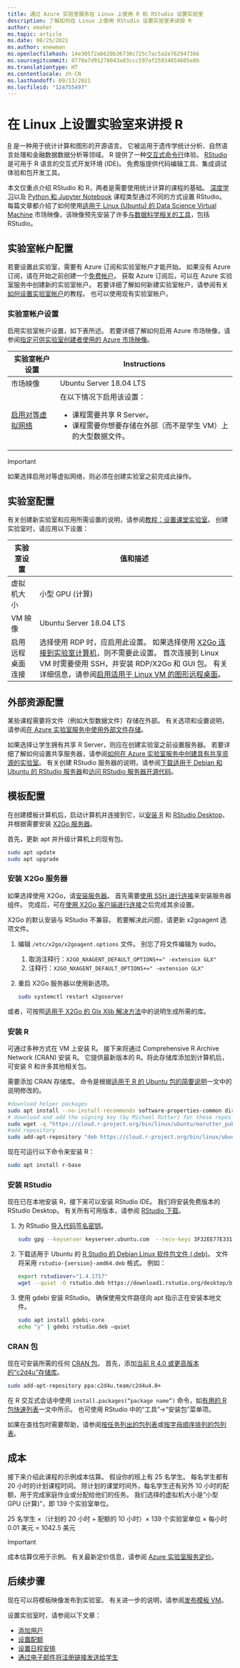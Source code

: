 ```yaml
---
title: 通过 Azure 实验室服务在 Linux 上使用 R 和 RStudio 设置实验室
description: 了解如何在 Linux 上使用 RStudio 设置实验室来讲授 R
author: emaher
ms.topic: article
ms.date: 08/25/2021
ms.author: enewman
ms.openlocfilehash: 14e30572ab620b36730c725c7ac5a2e762947366
ms.sourcegitcommit: 0770a7d91278043a83ccc597af25934854605e8b
ms.translationtype: HT
ms.contentlocale: zh-CN
ms.lasthandoff: 09/13/2021
ms.locfileid: "124755497"
---
```

# <a name="set-up-a-lab-to-teach-r-on-linux"></a>在 Linux 上设置实验室来讲授 R

[R](https://www.r-project.org/about.html) 是一种用于统计计算和图形的开源语言。  它被运用于遗传学统计分析、自然语言处理和金融数据数据分析等领域。  R 提供了一种[交互式命令行](https://cran.r-project.org/doc/manuals/r-release/R-intro.html#Invoking-R-from-the-command-line)体验。  [RStudio](https://www.rstudio.com/products/rstudio/) 是可用于 R 语言的交互式开发环境 (IDE)。  免费版提供代码编辑工具、集成调试体验和包开发工具。

本文仅重点介绍 RStudio 和 R，两者是需要使用统计计算的课程的基础。  [深度学习](class-type-deep-learning-natural-language-processing.md)以及 [Python 和 Jupyter Notebook](class-type-jupyter-notebook.md) 课程类型通过不同的方式设置 RStudio。  每篇文章都介绍了如何使用[适用于 Linux (Ubuntu) 的 Data Science Virtual Machine](https://azuremarketplace.microsoft.com/en-US/marketplace/apps/microsoft-dsvm.ubuntu-1804) 市场映像，该映像预先安装了许多[与数据科学相关的工具](../machine-learning/data-science-virtual-machine/tools-included.md)，包括 RStudio。  

## <a name="lab-account-configuration"></a>实验室帐户配置

若要设置此实验室，需要有 Azure 订阅和实验室帐户才能开始。 如果没有 Azure 订阅，请在开始之前创建一个[免费帐户](https://azure.microsoft.com/free/)。 获取 Azure 订阅后，可以在 Azure 实验室服务中创建新的实验室帐户。 若要详细了解如何新建实验室帐户，请参阅有关[如何设置实验室帐户](./tutorial-setup-lab-account.md)的教程。 也可以使用现有实验室帐户。

### <a name="lab-account-settings"></a>实验室帐户设置

启用实验室帐户设置，如下表所述。 若要详细了解如何启用 Azure 市场映像，请参阅[指定可供实验室创建者使用的 Azure 市场映像](./specify-marketplace-images.md)。

| 实验室帐户设置 | Instructions |
| -------------------- | ----- |
| 市场映像 | Ubuntu Server 18.04 LTS |
| [启用对等虚拟网络](how-to-connect-peer-virtual-network.md) | 在以下情况下启用该设置：<ul><li>课程需要共享 R Server。</li><li>课程需要你想要存储在外部（而不是学生 VM）上的大型数据文件。</li></ul> |

> [!IMPORTANT]
> 如果选择启用对等虚拟网络，则必须在创建实验室之前完成此操作。

## <a name="lab-configuration"></a>实验室配置

有关创建新实验室和应用所需设置的说明，请参阅[教程：设置课堂实验室](tutorial-setup-classroom-lab.md)。  创建实验室时，请应用以下设置：

| 实验室设置 | 值和描述 |
| ------------ | ------------------ |
| 虚拟机大小 | 小型 GPU (计算)|
| VM 映像 | Ubuntu Server 18.04 LTS |
| 启用远程桌面连接 | 选择使用 RDP 时，应启用此设置。  如果选择使用 [X2Go 连接到实验室计算机](how-to-use-remote-desktop-linux-student.md)，则不需要此设置。  首次连接到 Linux VM 时需要使用 SSH，并安装 RDP/X2Go 和 GUI 包。  有关详细信息，请参阅[启用适用于 Linux VM 的图形远程桌面](how-to-enable-remote-desktop-linux.md)。 |

## <a name="external-resource-configuration"></a>外部资源配置

某些课程需要将文件（例如大型数据文件）存储在外部。  有关选项和设置说明，请参阅[在 Azure 实验室服务中使用外部文件存储](how-to-attach-external-storage.md)。

如果选择让学生拥有共享 R Server，则应在创建实验室之前设置服务器。  若要详细了解如何设置共享服务器，请参阅[如何在 Azure 实验室服务中创建具有共享资源的实验室](how-to-create-a-lab-with-shared-resource.md)。  有关创建 RStudio 服务器的说明，请参阅[下载适用于 Debian 和 Ubuntu 的 RStudio 服务器](https://www.rstudio.com/products/rstudio/download-server/debian-ubuntu/)和[访问 RStudio 服务器开源代码](https://support.rstudio.com/hc/en-us/articles/200552306-Getting-Started)。

## <a name="template-configuration"></a>模板配置

在创建模板计算机后，启动计算机并连接到它，以[安装 R](https://docs.rstudio.com/resources/install-r/) 和 [RStudio Desktop](https://www.rstudio.com/products/rstudio/download/)，并根据需要安装 [X2Go 服务器](https://wiki.x2go.org/doku.php/doc:installation:x2goserver)。  

首先，更新 apt 并升级计算机上的现有包。

```bash
sudo apt update 
sudo apt upgrade
```

### <a name="install-x2go-server"></a>安装 X2Go 服务器

如果选择使用 X2Go，请[安装服务器](https://github.com/Azure/azure-devtestlab/tree/master/samples/ClassroomLabs/Scripts/X2GoRemoteDesktop#install-x2go-server)。  首先需要[使用 SSH 进行连接](how-to-use-remote-desktop-linux-student.md#connect-to-the-student-vm-using-ssh)来安装服务器组件。  完成后，可在[使用 X2Go 客户端进行连接](how-to-use-remote-desktop-linux-student.md)之后完成其余设置。

X2Go 的默认安装与 RStudio 不兼容。  若要解决此问题，请更新 x2goagent 选项文件。

1. 编辑 `/etc/x2go/x2goagent.options` 文件。  别忘了将文件编辑为 sudo。
    1. 取消注释行：`X2GO_NXAGENT_DEFAULT_OPTIONS+=" -extension GLX"`
    1. 注释行：`X2GO_NXAGENT_DEFAULT_OPTIONS+=" -extension GLX"`
2. 重启 X2Go 服务器以使用新选项。

    ```bash
    sudo systemctl restart x2goserver
    ```

或者，可按照[适用于 X2Go 的 Glx Xlib 解决方法](https://wiki.x2go.org/doku.php/wiki:development:glx-xlib-workaround)中的说明生成所需的库。

### <a name="install-r"></a>安装 R

可通过多种方式在 VM 上安装 R。  接下来将通过 Comprehensive R Archive Network (CRAN) 安装 R。  它提供最新版本的 R。将此存储库添加到计算机后，可安装 R 和许多其他相关包。

需要添加 CRAN 存储库。 命令是根据[适用于 R 的 Ubuntu 包的简要说明](https://cran.rstudio.com/bin/linux/ubuntu/)一文中的说明修改的。

```bash
#download helper packages
sudo apt install --no-install-recommends software-properties-common dirmngr
# download and add the signing key (by Michael Rutter) for these repos
sudo wget -q "https://cloud.r-project.org/bin/linux/ubuntu/marutter_pubkey.asc" -O /etc/apt/trusted.gpg.d/cran_ubuntu_key.asc
#add repository
sudo add-apt-repository "deb https://cloud.r-project.org/bin/linux/ubuntu bionic-cran40/"
```

现在可运行以下命令来安装 R：

```bash
sudo apt install r-base
```

### <a name="install-rstudio"></a>安装 RStudio

现在已在本地安装 R，接下来可以安装 RStudio IDE。  我们将安装免费版本的 RStudio Desktop。  有关所有可用版本，请参阅 [RStudio 下载](https://www.rstudio.com/products/rstudio/download/)。

1. 为 RStudio [导入代码签名密钥](https://www.rstudio.com/code-signing/)。

    ```bash
    sudo gpg --keyserver keyserver.ubuntu.com  --recv-keys 3F32EE77E331692F
    ```

2. 下载适用于 Ubuntu 的 [R Studio 的 Debian Linux 软件包文件 (.deb)](https://www.rstudio.com/products/rstudio/download/#download)。  文件将采用 `rstudio-{version}-amd64.deb` 格式。  例如：

    ```bash
    export rstudiover="1.4.1717"
    wget --quiet -O rstudio.deb https://download1.rstudio.org/desktop/bionic/amd64/rstudio-$rstudiover-amd64.deb
    ```

3. 使用 gdebi 安装 RStudio。   确保使用文件路径向 apt 指示正在安装本地文件。

    ```bash
    sudo apt install gdebi-core 
    echo "y" | gdebi rstudio.deb –quiet
    ```

### <a name="cran-packages"></a>CRAN 包

现在可安装所需的任何 [CRAN 包](https://cloud.r-project.org/web/packages/available_packages_by_name.html)。  首先，添加[当前 R 4.0 或更高版本的“c2d4u”存储库](https://cran.rstudio.com/bin/linux/ubuntu/#get-5000-cran-packages)。

```bash
sudo add-apt-repository ppa:c2d4u.team/c2d4u4.0+
```

在 R 交互式会话中使用 `install.packages(“package name”)` 命令，如[有用的 R 包快速列表](https://support.rstudio.com/hc/articles/201057987-Quick-list-of-useful-R-packages)一文中所示。  也可使用 RStudio 中的“工具”->“安装包”菜单项。

如果在查找包时需要帮助，请参阅[按任务列出的包列表](https://cran.r-project.org/web/views/)或[按字母顺序排列的包列表](https://cloud.r-project.org/web/packages/available_packages_by_name.html)。

## <a name="cost"></a>成本

接下来介绍此课程的示例成本估算。  假设你的班上有 25 名学生。 每名学生都有 20 小时的计划课程时间。  除计划的课堂时间外，每名学生还有另外 10 小时的配额，用于完成家庭作业或分配给他们的任务。  我们选择的虚拟机大小是“小型 GPU (计算)”，即 139 个实验室单位。

25 名学生 &times;（计划的 20 小时 + 配额的 10 小时）&times; 139 个实验室单位 &times; 每小时 0.01 美元 = 1042.5 美元

> [!IMPORTANT]
> 成本估算仅用于示例。  有关最新定价信息，请参阅 [Azure 实验室服务定价](https://azure.microsoft.com/pricing/details/lab-services/)。

## <a name="next-steps"></a>后续步骤

现在可以将模板映像发布到实验室。 有关进一步的说明，请参阅[发布模板 VM](how-to-create-manage-template.md#publish-the-template-vm)。

设置实验室时，请参阅以下文章：

- [添加用户](tutorial-setup-classroom-lab.md#add-users-to-the-lab)
- [设置配额](how-to-configure-student-usage.md#set-quotas-for-users)
- [设置日程安排](tutorial-setup-classroom-lab.md#set-a-schedule-for-the-lab)
- [通过电子邮件将注册链接发送给学生](how-to-configure-student-usage.md#send-invitations-to-users)